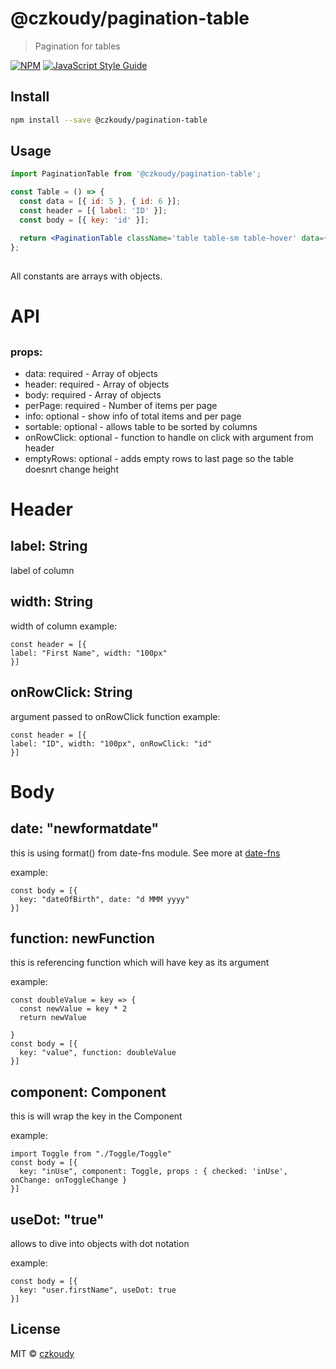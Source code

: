 # @czkoudy/pagination-table

> Pagination for tables

[![NPM](https://img.shields.io/npm/v/@czkoudy/pagination-table.svg)](https://www.npmjs.com/package/@czkoudy/pagination-table) [![JavaScript Style Guide](https://img.shields.io/badge/code_style-standard-brightgreen.svg)](https://standardjs.com)

## Install

```bash
npm install --save @czkoudy/pagination-table
```

## Usage

```jsx
import PaginationTable from '@czkoudy/pagination-table';

const Table = () => {
  const data = [{ id: 5 }, { id: 6 }];
  const header = [{ label: 'ID' }];
  const body = [{ key: 'id' }];

  return <PaginationTable className='table table-sm table-hover' data={data} header={header} body={body} perPage={10} />;
};
```

##

All constants are arrays with objects.

# API

## <PaginationTable data={} header={} body={} perPage={} info sortable />

### props:

- data: required - Array of objects
- header: required - Array of objects
- body: required - Array of objects
- perPage: required - Number of items per page
- info: optional - show info of total items and per page
- sortable: optional - allows table to be sorted by columns
- onRowClick: optional - function to handle on click with argument from header
- emptyRows: optional - adds empty rows to last page so the table doesnrt change height

# Header

## label: String

label of column

## width: String

width of column
example:

```
const header = [{
label: "First Name", width: "100px"
}]
```

## onRowClick: String

argument passed to onRowClick function
example:

```
const header = [{
label: "ID", width: "100px", onRowClick: "id"
}]
```

# Body

## date: "newformatdate"

this is using format() from date-fns module. See more at [date-fns](https://date-fns.org/v2.19.0/docs/format)

example:

```
const body = [{
  key: "dateOfBirth", date: "d MMM yyyy"
}]
```

## function: newFunction

this is referencing function which will have key as its argument

example:

```
const doubleValue = key => {
  const newValue = key * 2
  return newValue

}
const body = [{
  key: "value", function: doubleValue
}]
```

## component: Component

this is will wrap the key in the Component

example:

```
import Toggle from "./Toggle/Toggle"
const body = [{
  key: "inUse", component: Toggle, props : { checked: 'inUse', onChange: onToggleChange }
}]
```

## useDot: "true"

allows to dive into objects with dot notation

example:

```
const body = [{
  key: "user.firstName", useDot: true
}]
```

## License

MIT © [czkoudy](https://github.com/czkoudy)
